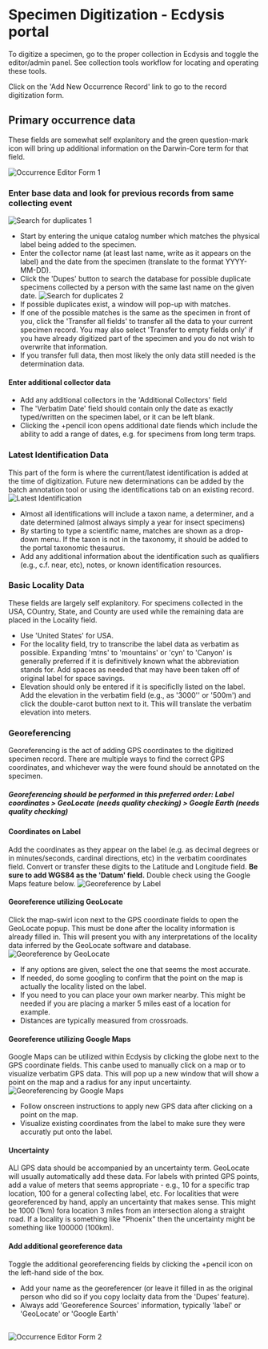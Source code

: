 # Specimen Digitization - Ecdysis portal

To digitize a specimen, go to the proper collection in Ecdysis and toggle the editor/admin panel.  See collection tools workflow for locating and operating these tools.

Click on the 'Add New Occurrence Record' link to go to the record digitization form.

## Primary occurrence data
These fields are somewhat self explanitory and the green question-mark icon will bring up additional information on the Darwin-Core term for that field.

![Occurrence Editor Form 1](occurrenceEdit1.png)

### Enter base data and look for previous records from same collecting event
![Search for duplicates 1](duplicateSearch1.png)
* Start by entering the unique catalog number which matches the physical label being added to the specimen.
* Enter the collector name (at least last name, write as it appears on the label) and the date from the specimen (translate to the format YYYY-MM-DD).
* Click the 'Dupes' button to search the database for possible duplicate specimens collected by a person with the same last name on the given date.
![Search for duplicates 2](duplicateSearch2.png)
* If possible duplicates exist, a window will pop-up with matches.
* If one of the possible matches is the same as the specimen in front of you, click the 'Transfer all fields' to transfer all the data to your current specimen record.  You may also select 'Transfer to empty fields only' if you have already digitized part of the specimen and you do not wish to overwrite that information.
* If you transfer full data, then most likely the only data still needed is the determination data. 

#### Enter additional collector data
* Add any additional collectors in the 'Additional Collectors' field
* The 'Verbatim Date' field should contain only the date as exactly typed/written on the specimen label, or it can be left blank.
* Clicking the +pencil icon opens additional date fiends which include the ability to add a range of dates, e.g. for specimens from long term traps.

#### 

### Latest Identification Data
This part of the form is where the current/latest identification is added at the time of digitization. Future new determinations can be added by the batch annotation tool or using the identifications tab on an existing record.
![Latest Identification](latestIdentification.png)
* Almost all identifications will include a taxon name, a determiner, and a date determined (almost always simply a year for insect specimens)
* By starting to type a scientific name, matches are shown as a drop-down menu.  If the taxon is not in the taxonomy, it should be added to the portal taxonomic thesaurus.
* Add any additional information about the identification such as qualifiers (e.g., c.f. near, etc), notes, or known identification resources.

#### 

### Basic Locality Data
These fields are largely self explanitory.  For specimens collected in the USA, COuntry, State, and County are used while the remaining data are placed in the Locality field.
* Use 'United States' for USA.
* For the locality field, try to transcribe the label data as verbatim as possible.  Expanding 'mtns' to 'mountains' or 'cyn' to 'Canyon' is generally preferred if it is definitively known what the abbreviation stands for.  Add spaces as needed that may have been taken off of original label for space savings.
* Elevation should only be entered if it is specificlly listed on the label.  Add the elevation in the verbatim field (e.g., as '3000'' or '500m') and click the double-carot button next to it.  This will translate the verbatim elevation into meters.

### Georeferencing
Georeferencing is the act of adding GPS coordinates to the digitized specimen record.  There are multiple ways to find the correct GPS coordinates, and whichever way the were found should be annotated on the specimen.

##### Georeferencing should be performed in this preferred order:  Label coordinates > GeoLocate (needs quality checking) > Google Earth (needs quality checking)

#### Coordinates on Label
Add the coordinates as they appear on the label (e.g. as decimal degrees or in minutes/seconds, cardinal directions, etc) in the verbatim coordinates field. Convert or transfer these digits to the Latitude and Longitude field.  **Be sure to add WGS84 as the 'Datum' field.** Double check using the Google Maps feature below.
![Georeference by Label](georeferenceLabel.png)

#### Georeference utilizing GeoLocate
Click the map-swirl icon next to the GPS coordinate fields to open the GeoLocate popup.  This must be done after the locality information is already filled in. This will present you with any interpretations of the locality data inferred by the GeoLocate software and database.
![Georeference by GeoLocate](georeferenceGeoLocate.png)
* If any options are given, select the one that seems the most accurate.
* If needed, do some googling to confirm that the point on the map is actually the locality listed on the label.
* If you need to you can place your own marker nearby.  This might be needed if you are placing a marker 5 miles east of a location for example.
* Distances are typically measured from crossroads.

#### Georeference utilizing Google Maps
Google Maps can be utilized within Ecdysis by clicking the globe next to the GPS coordinate fields.  This canbe used to manually click on a map or to visualize verbatim GPS data.  This will pop up a new window that will show a point on the map and a radius for any input uncertainty.
![Georeferencing by Google Maps](georeferenceGoogleMaps.png)
* Follow onscreen instructions to apply new GPS data after clicking on a point on the map.
* Visualize existing coordinates from the label to make sure they were accuratly put onto the label.

#### Uncertainty
ALl GPS data should be accompanied by an uncertainty term.  GeoLocate will usually automatically add these data.  For labels with printed GPS points, add a value of meters that seems appropriate - e.g., 10 for a specific trap location, 100 for a general collecting label, etc.  For localities that were georeferenced by hand, apply an uncertainty that makes sense.  This might be 1000 (1km) fora location 3 miles from an intersection along a straight road.  If a locality is something like "Phoenix" then the uncertainty might be something like 100000 (100km).

#### Add additional georeference data
Toggle the additional georeferencing fields by clicking the +pencil icon on the left-hand side of the box.
* Add your name as the georeferencer (or leave it filled in as the original person who did so if you copy loclaity data from the 'Dupes' feature).
* Always add 'Georeference Sources' information, typically 'label' or 'GeoLocate' or 'Google Earth'

## 
## 
![Occurrence Editor Form 2](occurrenceEdit2.png)
